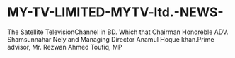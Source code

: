 # MY-TV-LIMITED-MYTV-ltd.-NEWS-
The Satellite TelevisionChannel in BD. Which that Chairman Honoreble ADV. Shamsunnahar Nely and Managing Director Anamul Hoque khan.Prime advisor, Mr. Rezwan Ahmed Toufiq, MP   
